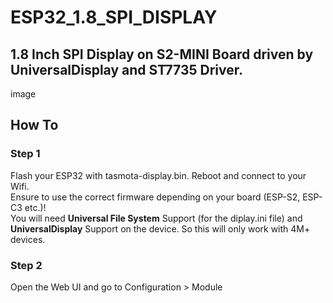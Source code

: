 # ESP32_1.8_SPI_DISPLAY
## 1.8 Inch SPI Display on S2-MINI Board driven by UniversalDisplay and ST7735 Driver.
image
## How To

### Step 1
Flash your ESP32 with tasmota-display.bin. Reboot and connect to your Wifi.\
Ensure to use the correct firmware depending on your board (ESP-S2, ESP-C3 etc.)!\
You will need **Universal File System** Support (for the diplay.ini file) and **UniversalDisplay** Support on the device. So this will only work with 4M+ devices.

### Step 2
Open the Web UI and go to Configuration > Module

